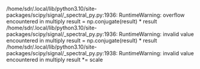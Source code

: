 /home/sdr/.local/lib/python3.10/site-packages/scipy/signal/_spectral_py.py:1936: RuntimeWarning: overflow encountered in multiply
  result = np.conjugate(result) * result
/home/sdr/.local/lib/python3.10/site-packages/scipy/signal/_spectral_py.py:1936: RuntimeWarning: invalid value encountered in multiply
  result = np.conjugate(result) * result
/home/sdr/.local/lib/python3.10/site-packages/scipy/signal/_spectral_py.py:1938: RuntimeWarning: invalid value encountered in multiply
  result *= scale
